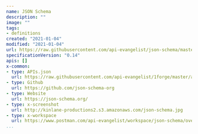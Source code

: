 ```yaml
---
name: JSON Schema
description: ""
image: ""
tags:
- definitions
created: "2021-01-04"
modified: "2021-01-04"
url: https://raw.githubusercontent.com/api-evangelist/json-schema/master/apis.json
specificationVersion: "0.14"
apis: []
x-common:
- type: APIs.json
  url: https://raw.githubusercontent.com/api-evangelist/1forge/master/apis.json
- type: Github
  url: https://github.com/json-schema-org
- type: Website
  url: https://json-schema.org/
- type: x-screenshot
  url: http://kinlane-productions2.s3.amazonaws.com/json-schema.jpg
- type: x-workspace
  url: https://www.postman.com/api-evangelist/workspace/json-schema/overview
...
```

